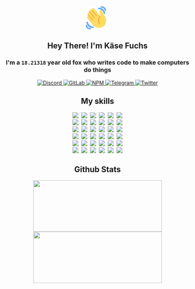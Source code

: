 <div><p align=center><img src=./resources/images/wave.gif width=64px height=64px></p><h2 align=center>Hey There! I'm Käse Fuchs</h2><h3 align=center>I'm a <code>18.21318</code> year old fox who writes code to make computers do things</h3><p align=center><a href=https://discord.com/users/507526681125322772><img alt=Discord src="https://img.shields.io/badge/Discord-5865F2?logo=discord&logoColor=white&style=flat-square#88a2416534d8be581b75a2825d574766"> </a><a href=https://gitlab.com/kasefuchs><img alt=GitLab src="https://img.shields.io/badge/GitLab-330F63?logo=gitlab&logoColor=white&style=flat-square#88a2416534d8be581b75a2825d574766"> </a><a href=https://npmjs.com/~kasefuchs><img alt=NPM src="https://img.shields.io/badge/NPM-CB3837?logo=npm&logoColor=white&style=flat-square#88a2416534d8be581b75a2825d574766"> </a><a href=https://t.me/kasefuchs><img alt=Telegram src="https://img.shields.io/badge/Telegram-2CA5E0?logo=telegram&logoColor=white&style=flat-square#88a2416534d8be581b75a2825d574766"> </a><a href=https://twitter.com/kasefuchs><img alt=Twitter src="https://img.shields.io/badge/Twitter-1DA1F2?logo=twitter&logoColor=white&style=flat-square#88a2416534d8be581b75a2825d574766"></a></p><h2 align=center>My skills</h2><p align=center><a href=https://aws.amazon.com/ ><picture><source srcset="https://skillicons.dev/icons?i=aws&theme=dark#88a2416534d8be581b75a2825d574766" media="(prefers-color-scheme: dark)"><source srcset="https://skillicons.dev/icons?i=aws&theme=light#88a2416534d8be581b75a2825d574766" media="(prefers-color-scheme: light), (prefers-color-scheme: no-preference)"><img src="https://skillicons.dev/icons?i=aws&theme=light#88a2416534d8be581b75a2825d574766"></picture></a>&nbsp;&nbsp;<a href=https://en.wikipedia.org/wiki/Bash_(Unix_shell)><picture><source srcset="https://skillicons.dev/icons?i=bash&theme=dark#88a2416534d8be581b75a2825d574766" media="(prefers-color-scheme: dark)"><source srcset="https://skillicons.dev/icons?i=bash&theme=light#88a2416534d8be581b75a2825d574766" media="(prefers-color-scheme: light), (prefers-color-scheme: no-preference)"><img src="https://skillicons.dev/icons?i=bash&theme=light#88a2416534d8be581b75a2825d574766"></picture></a>&nbsp;&nbsp;<a href=https://discord.com/developers/docs><picture><source srcset="https://skillicons.dev/icons?i=bots&theme=dark#88a2416534d8be581b75a2825d574766" media="(prefers-color-scheme: dark)"><source srcset="https://skillicons.dev/icons?i=bots&theme=light#88a2416534d8be581b75a2825d574766" media="(prefers-color-scheme: light), (prefers-color-scheme: no-preference)"><img src="https://skillicons.dev/icons?i=bots&theme=light#88a2416534d8be581b75a2825d574766"></picture></a>&nbsp;&nbsp;<a href=https://www.cloudflare.com/ ><picture><source srcset="https://skillicons.dev/icons?i=cloudflare&theme=dark#88a2416534d8be581b75a2825d574766" media="(prefers-color-scheme: dark)"><source srcset="https://skillicons.dev/icons?i=cloudflare&theme=light#88a2416534d8be581b75a2825d574766" media="(prefers-color-scheme: light), (prefers-color-scheme: no-preference)"><img src="https://skillicons.dev/icons?i=cloudflare&theme=light#88a2416534d8be581b75a2825d574766"></picture></a>&nbsp;&nbsp;<a href=https://en.wikipedia.org/wiki/CSS><picture><source srcset="https://skillicons.dev/icons?i=css&theme=dark#88a2416534d8be581b75a2825d574766" media="(prefers-color-scheme: dark)"><source srcset="https://skillicons.dev/icons?i=css&theme=light#88a2416534d8be581b75a2825d574766" media="(prefers-color-scheme: light), (prefers-color-scheme: no-preference)"><img src="https://skillicons.dev/icons?i=css&theme=light#88a2416534d8be581b75a2825d574766"></picture></a>&nbsp;&nbsp;<a href=https://www.docker.com/ ><picture><source srcset="https://skillicons.dev/icons?i=docker&theme=dark#88a2416534d8be581b75a2825d574766" media="(prefers-color-scheme: dark)"><source srcset="https://skillicons.dev/icons?i=docker&theme=light#88a2416534d8be581b75a2825d574766" media="(prefers-color-scheme: light), (prefers-color-scheme: no-preference)"><img src="https://skillicons.dev/icons?i=docker&theme=light#88a2416534d8be581b75a2825d574766"></picture></a><br><a href=https://www.electronjs.org/ ><picture><source srcset="https://skillicons.dev/icons?i=electron&theme=dark#88a2416534d8be581b75a2825d574766" media="(prefers-color-scheme: dark)"><source srcset="https://skillicons.dev/icons?i=electron&theme=light#88a2416534d8be581b75a2825d574766" media="(prefers-color-scheme: light), (prefers-color-scheme: no-preference)"><img src="https://skillicons.dev/icons?i=electron&theme=light#88a2416534d8be581b75a2825d574766"></picture></a>&nbsp;&nbsp;<a href=https://expressjs.com/ ><picture><source srcset="https://skillicons.dev/icons?i=express&theme=dark#88a2416534d8be581b75a2825d574766" media="(prefers-color-scheme: dark)"><source srcset="https://skillicons.dev/icons?i=express&theme=light#88a2416534d8be581b75a2825d574766" media="(prefers-color-scheme: light), (prefers-color-scheme: no-preference)"><img src="https://skillicons.dev/icons?i=express&theme=light#88a2416534d8be581b75a2825d574766"></picture></a>&nbsp;&nbsp;<a href=https://www.figma.com/ ><picture><source srcset="https://skillicons.dev/icons?i=figma&theme=dark#88a2416534d8be581b75a2825d574766" media="(prefers-color-scheme: dark)"><source srcset="https://skillicons.dev/icons?i=figma&theme=light#88a2416534d8be581b75a2825d574766" media="(prefers-color-scheme: light), (prefers-color-scheme: no-preference)"><img src="https://skillicons.dev/icons?i=figma&theme=light#88a2416534d8be581b75a2825d574766"></picture></a>&nbsp;&nbsp;<a href=https://firebase.google.com/ ><picture><source srcset="https://skillicons.dev/icons?i=firebase&theme=dark#88a2416534d8be581b75a2825d574766" media="(prefers-color-scheme: dark)"><source srcset="https://skillicons.dev/icons?i=firebase&theme=light#88a2416534d8be581b75a2825d574766" media="(prefers-color-scheme: light), (prefers-color-scheme: no-preference)"><img src="https://skillicons.dev/icons?i=firebase&theme=light#88a2416534d8be581b75a2825d574766"></picture></a>&nbsp;&nbsp;<a href=https://flask.palletsprojects.com/ ><picture><source srcset="https://skillicons.dev/icons?i=flask&theme=dark#88a2416534d8be581b75a2825d574766" media="(prefers-color-scheme: dark)"><source srcset="https://skillicons.dev/icons?i=flask&theme=light#88a2416534d8be581b75a2825d574766" media="(prefers-color-scheme: light), (prefers-color-scheme: no-preference)"><img src="https://skillicons.dev/icons?i=flask&theme=light#88a2416534d8be581b75a2825d574766"></picture></a>&nbsp;&nbsp;<a href=https://cloud.google.com/ ><picture><source srcset="https://skillicons.dev/icons?i=gcp&theme=dark#88a2416534d8be581b75a2825d574766" media="(prefers-color-scheme: dark)"><source srcset="https://skillicons.dev/icons?i=gcp&theme=light#88a2416534d8be581b75a2825d574766" media="(prefers-color-scheme: light), (prefers-color-scheme: no-preference)"><img src="https://skillicons.dev/icons?i=gcp&theme=light#88a2416534d8be581b75a2825d574766"></picture></a><br><a href=https://git-scm.com/ ><picture><source srcset="https://skillicons.dev/icons?i=git&theme=dark#88a2416534d8be581b75a2825d574766" media="(prefers-color-scheme: dark)"><source srcset="https://skillicons.dev/icons?i=git&theme=light#88a2416534d8be581b75a2825d574766" media="(prefers-color-scheme: light), (prefers-color-scheme: no-preference)"><img src="https://skillicons.dev/icons?i=git&theme=light#88a2416534d8be581b75a2825d574766"></picture></a>&nbsp;&nbsp;<a href=https://github.com/ ><picture><source srcset="https://skillicons.dev/icons?i=github&theme=dark#88a2416534d8be581b75a2825d574766" media="(prefers-color-scheme: dark)"><source srcset="https://skillicons.dev/icons?i=github&theme=light#88a2416534d8be581b75a2825d574766" media="(prefers-color-scheme: light), (prefers-color-scheme: no-preference)"><img src="https://skillicons.dev/icons?i=github&theme=light#88a2416534d8be581b75a2825d574766"></picture></a>&nbsp;&nbsp;<a href=https://gitlab.com/ ><picture><source srcset="https://skillicons.dev/icons?i=gitlab&theme=dark#88a2416534d8be581b75a2825d574766" media="(prefers-color-scheme: dark)"><source srcset="https://skillicons.dev/icons?i=gitlab&theme=light#88a2416534d8be581b75a2825d574766" media="(prefers-color-scheme: light), (prefers-color-scheme: no-preference)"><img src="https://skillicons.dev/icons?i=gitlab&theme=light#88a2416534d8be581b75a2825d574766"></picture></a>&nbsp;&nbsp;<a href=https://www.heroku.com/ ><picture><source srcset="https://skillicons.dev/icons?i=heroku&theme=dark#88a2416534d8be581b75a2825d574766" media="(prefers-color-scheme: dark)"><source srcset="https://skillicons.dev/icons?i=heroku&theme=light#88a2416534d8be581b75a2825d574766" media="(prefers-color-scheme: light), (prefers-color-scheme: no-preference)"><img src="https://skillicons.dev/icons?i=heroku&theme=light#88a2416534d8be581b75a2825d574766"></picture></a>&nbsp;&nbsp;<a href=https://en.wikipedia.org/wiki/HTML><picture><source srcset="https://skillicons.dev/icons?i=html&theme=dark#88a2416534d8be581b75a2825d574766" media="(prefers-color-scheme: dark)"><source srcset="https://skillicons.dev/icons?i=html&theme=light#88a2416534d8be581b75a2825d574766" media="(prefers-color-scheme: light), (prefers-color-scheme: no-preference)"><img src="https://skillicons.dev/icons?i=html&theme=light#88a2416534d8be581b75a2825d574766"></picture></a>&nbsp;&nbsp;<a href=https://en.wikipedia.org/wiki/JavaScript><picture><source srcset="https://skillicons.dev/icons?i=js&theme=dark#88a2416534d8be581b75a2825d574766" media="(prefers-color-scheme: dark)"><source srcset="https://skillicons.dev/icons?i=js&theme=light#88a2416534d8be581b75a2825d574766" media="(prefers-color-scheme: light), (prefers-color-scheme: no-preference)"><img src="https://skillicons.dev/icons?i=js&theme=light#88a2416534d8be581b75a2825d574766"></picture></a><br><a href=https://en.wikipedia.org/wiki/Linux><picture><source srcset="https://skillicons.dev/icons?i=linux&theme=dark#88a2416534d8be581b75a2825d574766" media="(prefers-color-scheme: dark)"><source srcset="https://skillicons.dev/icons?i=linux&theme=light#88a2416534d8be581b75a2825d574766" media="(prefers-color-scheme: light), (prefers-color-scheme: no-preference)"><img src="https://skillicons.dev/icons?i=linux&theme=light#88a2416534d8be581b75a2825d574766"></picture></a>&nbsp;&nbsp;<a href=https://mui.com/ ><picture><source srcset="https://skillicons.dev/icons?i=materialui&theme=dark#88a2416534d8be581b75a2825d574766" media="(prefers-color-scheme: dark)"><source srcset="https://skillicons.dev/icons?i=materialui&theme=light#88a2416534d8be581b75a2825d574766" media="(prefers-color-scheme: light), (prefers-color-scheme: no-preference)"><img src="https://skillicons.dev/icons?i=materialui&theme=light#88a2416534d8be581b75a2825d574766"></picture></a>&nbsp;&nbsp;<a href=https://en.wikipedia.org/wiki/Markdown><picture><source srcset="https://skillicons.dev/icons?i=md&theme=dark#88a2416534d8be581b75a2825d574766" media="(prefers-color-scheme: dark)"><source srcset="https://skillicons.dev/icons?i=md&theme=light#88a2416534d8be581b75a2825d574766" media="(prefers-color-scheme: light), (prefers-color-scheme: no-preference)"><img src="https://skillicons.dev/icons?i=md&theme=light#88a2416534d8be581b75a2825d574766"></picture></a>&nbsp;&nbsp;<a href=https://www.mongodb.com/ ><picture><source srcset="https://skillicons.dev/icons?i=mongodb&theme=dark#88a2416534d8be581b75a2825d574766" media="(prefers-color-scheme: dark)"><source srcset="https://skillicons.dev/icons?i=mongodb&theme=light#88a2416534d8be581b75a2825d574766" media="(prefers-color-scheme: light), (prefers-color-scheme: no-preference)"><img src="https://skillicons.dev/icons?i=mongodb&theme=light#88a2416534d8be581b75a2825d574766"></picture></a>&nbsp;&nbsp;<a href=https://www.mysql.com/ ><picture><source srcset="https://skillicons.dev/icons?i=mysql&theme=dark#88a2416534d8be581b75a2825d574766" media="(prefers-color-scheme: dark)"><source srcset="https://skillicons.dev/icons?i=mysql&theme=light#88a2416534d8be581b75a2825d574766" media="(prefers-color-scheme: light), (prefers-color-scheme: no-preference)"><img src="https://skillicons.dev/icons?i=mysql&theme=light#88a2416534d8be581b75a2825d574766"></picture></a>&nbsp;&nbsp;<a href=https://nextjs.org/ ><picture><source srcset="https://skillicons.dev/icons?i=nextjs&theme=dark#88a2416534d8be581b75a2825d574766" media="(prefers-color-scheme: dark)"><source srcset="https://skillicons.dev/icons?i=nextjs&theme=light#88a2416534d8be581b75a2825d574766" media="(prefers-color-scheme: light), (prefers-color-scheme: no-preference)"><img src="https://skillicons.dev/icons?i=nextjs&theme=light#88a2416534d8be581b75a2825d574766"></picture></a><br><a href=https://nodejs.org/en/ ><picture><source srcset="https://skillicons.dev/icons?i=nodejs&theme=dark#88a2416534d8be581b75a2825d574766" media="(prefers-color-scheme: dark)"><source srcset="https://skillicons.dev/icons?i=nodejs&theme=light#88a2416534d8be581b75a2825d574766" media="(prefers-color-scheme: light), (prefers-color-scheme: no-preference)"><img src="https://skillicons.dev/icons?i=nodejs&theme=light#88a2416534d8be581b75a2825d574766"></picture></a>&nbsp;&nbsp;<a href=https://www.postgresql.org/ ><picture><source srcset="https://skillicons.dev/icons?i=postgres&theme=dark#88a2416534d8be581b75a2825d574766" media="(prefers-color-scheme: dark)"><source srcset="https://skillicons.dev/icons?i=postgres&theme=light#88a2416534d8be581b75a2825d574766" media="(prefers-color-scheme: light), (prefers-color-scheme: no-preference)"><img src="https://skillicons.dev/icons?i=postgres&theme=light#88a2416534d8be581b75a2825d574766"></picture></a>&nbsp;&nbsp;<a href=https://learn.microsoft.com/en-us/powershell/ ><picture><source srcset="https://skillicons.dev/icons?i=powershell&theme=dark#88a2416534d8be581b75a2825d574766" media="(prefers-color-scheme: dark)"><source srcset="https://skillicons.dev/icons?i=powershell&theme=light#88a2416534d8be581b75a2825d574766" media="(prefers-color-scheme: light), (prefers-color-scheme: no-preference)"><img src="https://skillicons.dev/icons?i=powershell&theme=light#88a2416534d8be581b75a2825d574766"></picture></a>&nbsp;&nbsp;<a href=https://www.python.org/ ><picture><source srcset="https://skillicons.dev/icons?i=py&theme=dark#88a2416534d8be581b75a2825d574766" media="(prefers-color-scheme: dark)"><source srcset="https://skillicons.dev/icons?i=py&theme=light#88a2416534d8be581b75a2825d574766" media="(prefers-color-scheme: light), (prefers-color-scheme: no-preference)"><img src="https://skillicons.dev/icons?i=py&theme=light#88a2416534d8be581b75a2825d574766"></picture></a>&nbsp;&nbsp;<a href=https://www.raspberrypi.org/ ><picture><source srcset="https://skillicons.dev/icons?i=raspberrypi&theme=dark#88a2416534d8be581b75a2825d574766" media="(prefers-color-scheme: dark)"><source srcset="https://skillicons.dev/icons?i=raspberrypi&theme=light#88a2416534d8be581b75a2825d574766" media="(prefers-color-scheme: light), (prefers-color-scheme: no-preference)"><img src="https://skillicons.dev/icons?i=raspberrypi&theme=light#88a2416534d8be581b75a2825d574766"></picture></a>&nbsp;&nbsp;<a href=https://reactjs.org/ ><picture><source srcset="https://skillicons.dev/icons?i=react&theme=dark#88a2416534d8be581b75a2825d574766" media="(prefers-color-scheme: dark)"><source srcset="https://skillicons.dev/icons?i=react&theme=light#88a2416534d8be581b75a2825d574766" media="(prefers-color-scheme: light), (prefers-color-scheme: no-preference)"><img src="https://skillicons.dev/icons?i=react&theme=light#88a2416534d8be581b75a2825d574766"></picture></a><br><a href=https://redux.js.org/ ><picture><source srcset="https://skillicons.dev/icons?i=redux&theme=dark#88a2416534d8be581b75a2825d574766" media="(prefers-color-scheme: dark)"><source srcset="https://skillicons.dev/icons?i=redux&theme=light#88a2416534d8be581b75a2825d574766" media="(prefers-color-scheme: light), (prefers-color-scheme: no-preference)"><img src="https://skillicons.dev/icons?i=redux&theme=light#88a2416534d8be581b75a2825d574766"></picture></a>&nbsp;&nbsp;<a href=https://en.wikipedia.org/wiki/Regular_expression><picture><source srcset="https://skillicons.dev/icons?i=regex&theme=dark#88a2416534d8be581b75a2825d574766" media="(prefers-color-scheme: dark)"><source srcset="https://skillicons.dev/icons?i=regex&theme=light#88a2416534d8be581b75a2825d574766" media="(prefers-color-scheme: light), (prefers-color-scheme: no-preference)"><img src="https://skillicons.dev/icons?i=regex&theme=light#88a2416534d8be581b75a2825d574766"></picture></a>&nbsp;&nbsp;<a href=https://en.wikipedia.org/wiki/Sass_(stylesheet_language)><picture><source srcset="https://skillicons.dev/icons?i=sass&theme=dark#88a2416534d8be581b75a2825d574766" media="(prefers-color-scheme: dark)"><source srcset="https://skillicons.dev/icons?i=sass&theme=light#88a2416534d8be581b75a2825d574766" media="(prefers-color-scheme: light), (prefers-color-scheme: no-preference)"><img src="https://skillicons.dev/icons?i=sass&theme=light#88a2416534d8be581b75a2825d574766"></picture></a>&nbsp;&nbsp;<a href=https://www.typescriptlang.org/ ><picture><source srcset="https://skillicons.dev/icons?i=ts&theme=dark#88a2416534d8be581b75a2825d574766" media="(prefers-color-scheme: dark)"><source srcset="https://skillicons.dev/icons?i=ts&theme=light#88a2416534d8be581b75a2825d574766" media="(prefers-color-scheme: light), (prefers-color-scheme: no-preference)"><img src="https://skillicons.dev/icons?i=ts&theme=light#88a2416534d8be581b75a2825d574766"></picture></a>&nbsp;&nbsp;<a href=https://unity.com/ ><picture><source srcset="https://skillicons.dev/icons?i=unity&theme=dark#88a2416534d8be581b75a2825d574766" media="(prefers-color-scheme: dark)"><source srcset="https://skillicons.dev/icons?i=unity&theme=light#88a2416534d8be581b75a2825d574766" media="(prefers-color-scheme: light), (prefers-color-scheme: no-preference)"><img src="https://skillicons.dev/icons?i=unity&theme=light#88a2416534d8be581b75a2825d574766"></picture></a>&nbsp;&nbsp;<a href=https://workers.cloudflare.com/ ><picture><source srcset="https://skillicons.dev/icons?i=workers&theme=dark#88a2416534d8be581b75a2825d574766" media="(prefers-color-scheme: dark)"><source srcset="https://skillicons.dev/icons?i=workers&theme=light#88a2416534d8be581b75a2825d574766" media="(prefers-color-scheme: light), (prefers-color-scheme: no-preference)"><img src="https://skillicons.dev/icons?i=workers&theme=light#88a2416534d8be581b75a2825d574766"></picture></a><br></p><h2 align=center>Github Stats</h2><p align=center><picture><source srcset="https://github-readme-stats-kasefuchs.vercel.app/api/?count_private=true&hide_border=true&hide_rank=true&line_height=20&hide_title=true&username=Kasefuchs&theme=dark#88a2416534d8be581b75a2825d574766" media="(prefers-color-scheme: dark)"><source srcset="https://github-readme-stats-kasefuchs.vercel.app/api/?count_private=true&hide_border=true&hide_rank=true&line_height=20&hide_title=true&username=Kasefuchs&theme=light#88a2416534d8be581b75a2825d574766" media="(prefers-color-scheme: light), (prefers-color-scheme: no-preference)"><img align=middle width=350 height=140 src="https://github-readme-stats-kasefuchs.vercel.app/api/?count_private=true&hide_border=true&hide_rank=true&line_height=20&hide_title=true&username=Kasefuchs&theme=light#88a2416534d8be581b75a2825d574766"></picture><picture><source srcset="https://github-readme-stats-kasefuchs.vercel.app/api/top-langs/?count_private=true&hide_border=true&layout=compact&username=Kasefuchs&theme=dark#88a2416534d8be581b75a2825d574766" media="(prefers-color-scheme: dark)"><source srcset="https://github-readme-stats-kasefuchs.vercel.app/api/top-langs/?count_private=true&hide_border=true&layout=compact&username=Kasefuchs&theme=light#88a2416534d8be581b75a2825d574766" media="(prefers-color-scheme: light), (prefers-color-scheme: no-preference)"><img align=middle width=350 height=140 src="https://github-readme-stats-kasefuchs.vercel.app/api/top-langs/?count_private=true&hide_border=true&layout=compact&username=Kasefuchs&theme=light#88a2416534d8be581b75a2825d574766"></picture></p><img src="https://hit.yhype.me/github/profile?user_id=64592097#88a2416534d8be581b75a2825d574766" alt=""></div>